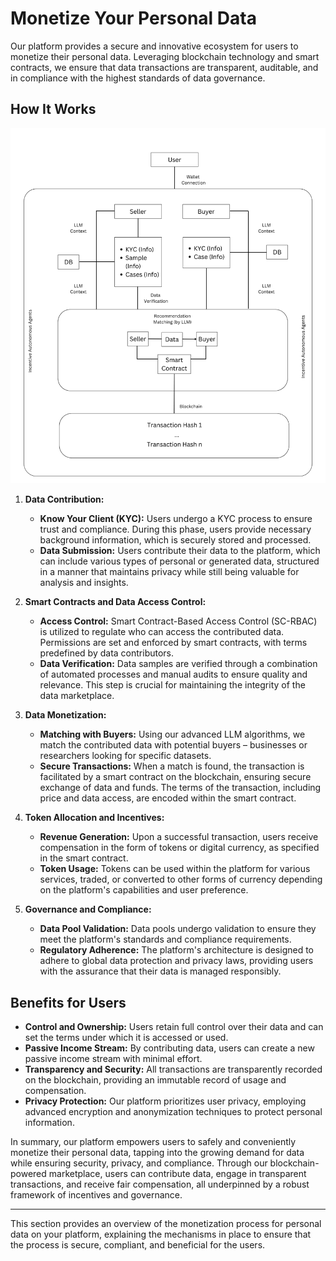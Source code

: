 # Monetize Your Personal Data

Our platform provides a secure and innovative ecosystem for users to monetize their personal data. Leveraging blockchain technology and smart contracts, we ensure that data transactions are transparent, auditable, and in compliance with the highest standards of data governance.

## How It Works

![Architecture](image.png)

1. **Data Contribution:**
   - **Know Your Client (KYC):** Users undergo a KYC process to ensure trust and compliance. During this phase, users provide necessary background information, which is securely stored and processed.
   - **Data Submission:** Users contribute their data to the platform, which can include various types of personal or generated data, structured in a manner that maintains privacy while still being valuable for analysis and insights.

2. **Smart Contracts and Data Access Control:**
   - **Access Control:** Smart Contract-Based Access Control (SC-RBAC) is utilized to regulate who can access the contributed data. Permissions are set and enforced by smart contracts, with terms predefined by data contributors.
   - **Data Verification:** Data samples are verified through a combination of automated processes and manual audits to ensure quality and relevance. This step is crucial for maintaining the integrity of the data marketplace.

3. **Data Monetization:**
   - **Matching with Buyers:** Using our advanced LLM algorithms, we match the contributed data with potential buyers – businesses or researchers looking for specific datasets.
   - **Secure Transactions:** When a match is found, the transaction is facilitated by a smart contract on the blockchain, ensuring secure exchange of data and funds. The terms of the transaction, including price and data access, are encoded within the smart contract.

4. **Token Allocation and Incentives:**
   - **Revenue Generation:** Upon a successful transaction, users receive compensation in the form of tokens or digital currency, as specified in the smart contract.
   - **Token Usage:** Tokens can be used within the platform for various services, traded, or converted to other forms of currency depending on the platform's capabilities and user preference.

5. **Governance and Compliance:**
   - **Data Pool Validation:** Data pools undergo validation to ensure they meet the platform's standards and compliance requirements.
   - **Regulatory Adherence:** The platform's architecture is designed to adhere to global data protection and privacy laws, providing users with the assurance that their data is managed responsibly.

## Benefits for Users

- **Control and Ownership:** Users retain full control over their data and can set the terms under which it is accessed or used.
- **Passive Income Stream:** By contributing data, users can create a new passive income stream with minimal effort.
- **Transparency and Security:** All transactions are transparently recorded on the blockchain, providing an immutable record of usage and compensation.
- **Privacy Protection:** Our platform prioritizes user privacy, employing advanced encryption and anonymization techniques to protect personal information.

In summary, our platform empowers users to safely and conveniently monetize their personal data, tapping into the growing demand for data while ensuring security, privacy, and compliance. Through our blockchain-powered marketplace, users can contribute data, engage in transparent transactions, and receive fair compensation, all underpinned by a robust framework of incentives and governance.

---

This section provides an overview of the monetization process for personal data on your platform, explaining the mechanisms in place to ensure that the process is secure, compliant, and beneficial for the users.

